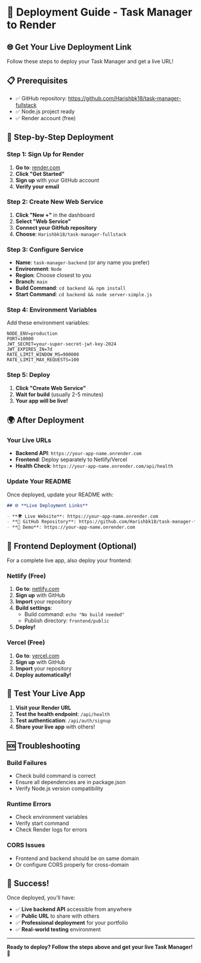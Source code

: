 # 🚀 Deployment Guide - Task Manager to Render

## 🌐 **Get Your Live Deployment Link**

Follow these steps to deploy your Task Manager and get a live URL!

## 📋 **Prerequisites**
- ✅ GitHub repository: https://github.com/Harishbk18/task-manager-fullstack
- ✅ Node.js project ready
- ✅ Render account (free)

## 🎯 **Step-by-Step Deployment**

### **Step 1: Sign Up for Render**
1. **Go to**: [render.com](https://render.com)
2. **Click "Get Started"**
3. **Sign up** with your GitHub account
4. **Verify your email**

### **Step 2: Create New Web Service**
1. **Click "New +"** in the dashboard
2. **Select "Web Service"**
3. **Connect your GitHub repository**
4. **Choose**: `Harishbk18/task-manager-fullstack`

### **Step 3: Configure Service**
- **Name**: `task-manager-backend` (or any name you prefer)
- **Environment**: `Node`
- **Region**: Choose closest to you
- **Branch**: `main`
- **Build Command**: `cd backend && npm install`
- **Start Command**: `cd backend && node server-simple.js`

### **Step 4: Environment Variables**
Add these environment variables:
```
NODE_ENV=production
PORT=10000
JWT_SECRET=your-super-secret-jwt-key-2024
JWT_EXPIRES_IN=7d
RATE_LIMIT_WINDOW_MS=900000
RATE_LIMIT_MAX_REQUESTS=100
```

### **Step 5: Deploy**
1. **Click "Create Web Service"**
2. **Wait for build** (usually 2-5 minutes)
3. **Your app will be live!**

## 🌍 **After Deployment**

### **Your Live URLs**
- **Backend API**: `https://your-app-name.onrender.com`
- **Frontend**: Deploy separately to Netlify/Vercel
- **Health Check**: `https://your-app-name.onrender.com/api/health`

### **Update Your README**
Once deployed, update your README with:
```markdown
## 🌐 **Live Deployment Links**

- **🌍 Live Website**: https://your-app-name.onrender.com
- **🔗 GitHub Repository**: https://github.com/Harishbk18/task-manager-fullstack
- **📱 Demo**: https://your-app-name.onrender.com
```

## 🔧 **Frontend Deployment (Optional)**

For a complete live app, also deploy your frontend:

### **Netlify (Free)**
1. **Go to**: [netlify.com](https://netlify.com)
2. **Sign up** with GitHub
3. **Import** your repository
4. **Build settings**:
   - Build command: `echo "No build needed"`
   - Publish directory: `frontend/public`
5. **Deploy!**

### **Vercel (Free)**
1. **Go to**: [vercel.com](https://vercel.com)
2. **Sign up** with GitHub
3. **Import** your repository
4. **Deploy automatically!**

## 🧪 **Test Your Live App**

1. **Visit your Render URL**
2. **Test the health endpoint**: `/api/health`
3. **Test authentication**: `/api/auth/signup`
4. **Share your live app** with others!

## 🆘 **Troubleshooting**

### **Build Failures**
- Check build command is correct
- Ensure all dependencies are in package.json
- Verify Node.js version compatibility

### **Runtime Errors**
- Check environment variables
- Verify start command
- Check Render logs for errors

### **CORS Issues**
- Frontend and backend should be on same domain
- Or configure CORS properly for cross-domain

## 🎉 **Success!**

Once deployed, you'll have:
- ✅ **Live backend API** accessible from anywhere
- ✅ **Public URL** to share with others
- ✅ **Professional deployment** for your portfolio
- ✅ **Real-world testing** environment

---

**Ready to deploy? Follow the steps above and get your live Task Manager!** 🚀
